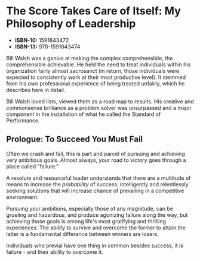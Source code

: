 # The Score Takes Care of Itself: My Philosophy of Leadership

* **ISBN-10:** 1591843472
* **ISBN-13:** 978-1591843474

Bill Walsh was a genius at making the complex comprehensible, the comprehensible achievable.  He held the need to treat individuals within his organization fairly almost sacrosanct (in return, those individuals were expected to consistently work at their most productive level).  It stemmed from his own professional experience of being treated unfairly, which he describes here in detail.

Bill Walsh loved lists, viewed them as a road map to results.  His creative and commonsense brilliance as a problem solver was unsurpassed and a major component in the installation of what he called the Standard of Performance.

## Prologue: To Succeed You Must Fail

Often we crash and fail, this is part and parcel of pursuing and achieving very ambitious goals.  Almost always, your road to victory goes through a place called "failure."

A resolute and resourceful leader understands that there are a multitude of means to increase the *probability* of success: intelligently and relentlessly seeking solutions that will increase chance of prevailing in a competitive environment.

Pursuing your ambitions, especially those of any magnitude, can be grueling and hazardous, and produce agonizing failure along the way, but achieving those goals is among life's most gratifying and thrilling experiences.  The ability to survive and overcome the former to attain the latter is a fundamental difference between winners are losers.

Individuals who previal have one thing in common besides success, it is failure - and their ability to overcome it.